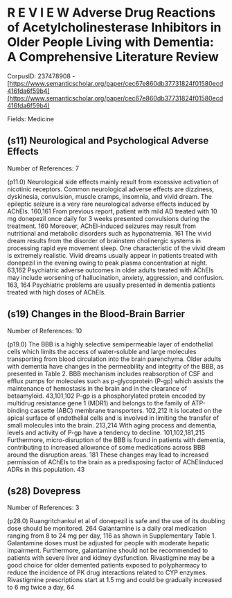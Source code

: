 # R E V I E W Adverse Drug Reactions of Acetylcholinesterase Inhibitors in Older People Living with Dementia: A Comprehensive Literature Review

CorpusID: 237478908 - [https://www.semanticscholar.org/paper/cec67e860db37731824f01580ecd416fda6f59b4](https://www.semanticscholar.org/paper/cec67e860db37731824f01580ecd416fda6f59b4)

Fields: Medicine

## (s11) Neurological and Psychological Adverse Effects
Number of References: 7

(p11.0) Neurological side effects mainly result from excessive activation of nicotinic receptors. Common neurological adverse effects are dizziness, dyskinesia, convulsion, muscle cramps, insomnia, and vivid dream. The epileptic seizure is a very rare neurological adverse effects induced by AChEIs. 160,161 From previous report, patient with mild AD treated with 10 mg donepezil once daily for 3 weeks presented convulsions during the treatment. 160 Moreover, AChEI-induced seizures may result from nutritional and metabolic disorders such as hyponatremia. 161 The vivid dream results from the disorder of brainstem cholinergic systems in processing rapid eye movement sleep. One characteristic of the vivid dream is extremely realistic. Vivid dreams usually appear in patients treated with donepezil in the evening owing to peak plasma concentration at night. 63,162 Psychiatric adverse outcomes in older adults treated with AChEIs may include worsening of hallucination, anxiety, aggression, and confusion. 163, 164 Psychiatric problems are usually presented in dementia patients treated with high doses of AChEIs.
## (s19) Changes in the Blood-Brain Barrier
Number of References: 10

(p19.0) The BBB is a highly selective semipermeable layer of endothelial cells which limits the access of water-soluble and large molecules transporting from blood circulation into the brain parenchyma. Older adults with dementia have changes in the permeability and integrity of the BBB, as presented in Table 2. BBB mechanism includes reabsorption of CSF and efflux pumps for molecules such as p-glycoprotein (P-gp) which assists the maintenance of hemostasis in the brain and in the clearance of betaamyloid. 43,101,102 P-gp is a phosphorylated protein encoded by multidrug resistance gene 1 (MDR1) and belongs to the family of ATP-binding cassette (ABC) membrane transporters. 102,212 It is located on the apical surface of endothelial cells and is involved in limiting the transfer of small molecules into the brain. 213,214 With aging process and dementia, levels and activity of P-gp have a tendency to decline. 101,102,181,215 Furthermore, micro-disruption of the BBB is found in patients with dementia, contributing to increased allowance of some medications across BBB around the disruption areas. 181 These changes may lead to increased permission of AChEIs to the brain as a predisposing factor of AChEIinduced ADRs in this population. 43 
## (s28) Dovepress
Number of References: 3

(p28.0) Ruangritchankul et al of donepezil is safe and the use of its doubling dose should be monitored. 264 Galantamine is a daily oral medication ranging from 8 to 24 mg per day, 116 as shown in Supplementary  Table 1. Galantamine doses must be adjusted for people with moderate hepatic impairment. Furthermore, galantamine should not be recommended to patients with severe liver and kidney dysfunction. Rivastigmine may be a good choice for older demented patients exposed to polypharmacy to reduce the incidence of PK drug interactions related to CYP enzymes. Rivastigmine prescriptions start at 1.5 mg and could be gradually increased to 6 mg twice a day, 64 
